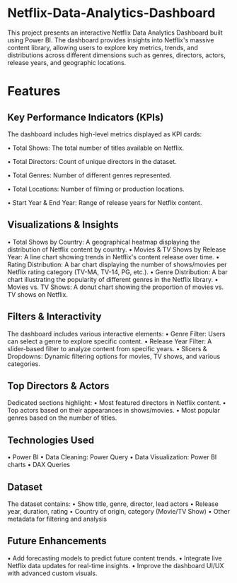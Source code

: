 # Netflix-Data-Analytics-Dashboard
This project presents an interactive Netflix Data Analytics Dashboard built using Power BI.
The dashboard provides insights into Netflix's massive content library, allowing users to explore key metrics, trends, and distributions across different dimensions such as genres, directors, actors, release years, and geographic locations.

# Features

## Key Performance Indicators (KPIs)

The dashboard includes high-level metrics displayed as KPI cards:

•	Total Shows: The total number of titles available on Netflix.

•	Total Directors: Count of unique directors in the dataset.

•	Total Genres: Number of different genres represented.

•	Total Locations: Number of filming or production locations.

•	Start Year & End Year: Range of release years for Netflix content.

## Visualizations & Insights

•	Total Shows by Country: A geographical heatmap displaying the distribution of Netflix content by country.
•	Movies & TV Shows by Release Year: A line chart showing trends in Netflix's content release over time.
•	Rating Distribution: A bar chart displaying the number of shows/movies per Netflix rating category (TV-MA, TV-14, PG, etc.).
•	Genre Distribution: A bar chart illustrating the popularity of different genres in the Netflix library.
•	Movies vs. TV Shows: A donut chart showing the proportion of movies vs. TV shows on Netflix.

## Filters & Interactivity

The dashboard includes various interactive elements:
•	Genre Filter: Users can select a genre to explore specific content.
•	Release Year Filter: A slider-based filter to analyze content from specific years.
•	Slicers & Dropdowns: Dynamic filtering options for movies, TV shows, and various categories.

## Top Directors & Actors

Dedicated sections highlight:
•	Most featured directors in Netflix content.
•	Top actors based on their appearances in shows/movies.
•	Most popular genres based on the number of titles.

## Technologies Used

•	Power BI
•	Data Cleaning: Power Query 
•	Data Visualization: Power BI charts
•	DAX Queries 

##  Dataset

The dataset contains:
•	Show title, genre, director, lead actors
•	Release year, duration, rating
•	Country of origin, category (Movie/TV Show)
•	Other metadata for filtering and analysis

## Future Enhancements

•	Add forecasting models to predict future content trends.
•	Integrate live Netflix data updates for real-time insights.
•	Improve the dashboard UI/UX with advanced custom visuals.
